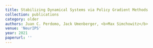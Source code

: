 ```yaml
---
title: Stabilizing Dynamical Systems via Policy Gradient Methods 
collection: publications
category: older
authors: Juan C. Perdomo, Jack Umenberger, <b>Max Simchowitz</b>
venue: 'NeurIPS'
year: 2021
paperurl: ''
---
```


